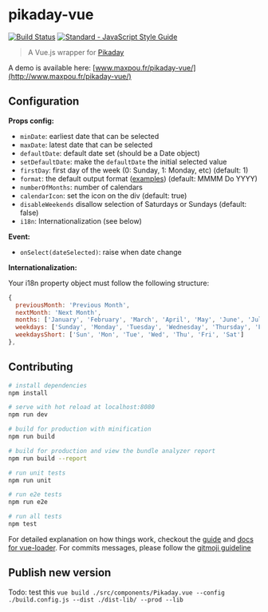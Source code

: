 # pikaday-vue

[![Build Status](https://travis-ci.org/maxpou/pikaday-vue.svg?branch=master)](https://travis-ci.org/maxpou/dictionary-game) [![Standard - JavaScript Style Guide](https://img.shields.io/badge/code_style-standard-brightgreen.svg)](https://standardjs.com)


> A Vue.js wrapper for [Pikaday](https://github.com/dbushell/Pikaday)

A demo is available here: [www.maxpou.fr/pikaday-vue/](http://www.maxpou.fr/pikaday-vue/)

## Configuration

**Props config:**

* `minDate`: earliest date that can be selected
* `maxDate`: latest date that can be selected
* `defaultDate`: default date set (should be a Date object)
* `setDefaultDate`: make the `defaultDate` the initial selected value
* `firstDay`: first day of the week (0: Sunday, 1: Monday, etc) (default: 1)
* `format`: the default output format ([examples](https://momentjs.com/#format-dates)) (default: MMMM Do YYYY)
* `numberOfMonths`: number of calendars
* `calendarIcon`: set the icon on the div (default: true)
* `disableWeekends` disallow selection of Saturdays or Sundays (default: false)
* `i18n`: Internationalization (see below)

**Event:**

* `onSelect(dateSelected)`: raise when date change

**Internationalization:**

Your i18n property object must follow the following structure:

```js
{
  previousMonth: 'Previous Month',
  nextMonth: 'Next Month',
  months: ['January', 'February', 'March', 'April', 'May', 'June', 'July', 'August', 'September', 'October', 'November', 'December'],
  weekdays: ['Sunday', 'Monday', 'Tuesday', 'Wednesday', 'Thursday', 'Friday', 'Saturday'],
  weekdaysShort: ['Sun', 'Mon', 'Tue', 'Wed', 'Thu', 'Fri', 'Sat']
},
```

## Contributing

``` bash
# install dependencies
npm install

# serve with hot reload at localhost:8080
npm run dev

# build for production with minification
npm run build

# build for production and view the bundle analyzer report
npm run build --report

# run unit tests
npm run unit

# run e2e tests
npm run e2e

# run all tests
npm test
```

For detailed explanation on how things work, checkout the [guide](http://vuejs-templates.github.io/webpack/) and [docs for vue-loader](http://vuejs.github.io/vue-loader).
For commits messages, please follow the [gitmoji guideline](https://gitmoji.carloscuesta.me/)


## Publish new version

Todo: test this `vue build ./src/components/Pikaday.vue --config ./build.config.js --dist ./dist-lib/ --prod --lib`
